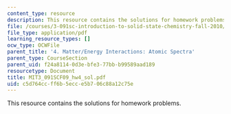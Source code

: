 ```yaml
---
content_type: resource
description: This resource contains the solutions for homework problems.
file: /courses/3-091sc-introduction-to-solid-state-chemistry-fall-2010/c5d764ccff6b5ecce5b706c88a12c75e_MIT3_091SCF09_hw4_sol.pdf
file_type: application/pdf
learning_resource_types: []
ocw_type: OCWFile
parent_title: '4. Matter/Energy Interactions: Atomic Spectra'
parent_type: CourseSection
parent_uid: f24a8114-0d3e-bfe3-77bb-b99589aad189
resourcetype: Document
title: MIT3_091SCF09_hw4_sol.pdf
uid: c5d764cc-ff6b-5ecc-e5b7-06c88a12c75e
---
```

This resource contains the solutions for homework problems.

